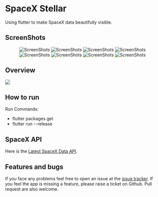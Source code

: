 # SpaceX Stellar
Using flutter to make SpaceX data beautifully visible.

## ScreenShots
<p align="center">
  <img src="https://raw.githubusercontent.com/BaderEddineOuaich/spacex_stellar/master/flutter_01.png" title="ScreenShots">
  <img src="https://raw.githubusercontent.com/BaderEddineOuaich/spacex_stellar/master/flutter_02.png" title="ScreenShots">
  <img src="https://raw.githubusercontent.com/BaderEddineOuaich/spacex_stellar/master/flutter_03.png" title="ScreenShots">
  <img src="https://raw.githubusercontent.com/BaderEddineOuaich/spacex_stellar/master/flutter_04.png" title="ScreenShots">
  <img src="https://raw.githubusercontent.com/BaderEddineOuaich/spacex_stellar/master/flutter_05.png" title="ScreenShots">
  <img src="https://raw.githubusercontent.com/BaderEddineOuaich/spacex_stellar/master/flutter_06.png" title="ScreenShots">
  <img src="https://raw.githubusercontent.com/BaderEddineOuaich/spacex_stellar/master/flutter_07.png" title="ScreenShots">
  <img src="https://raw.githubusercontent.com/BaderEddineOuaich/spacex_stellar/master/flutter_08.png" title="ScreenShots">
</p>

## Overview
![](overview.gif)


## How to run
Run Commands: 
* flutter packages get
* flutter run --release



## SpaceX API

Here is the [Latest SpaceX Data API][SpaceXDataApi].

[SpaceXDataApi]: https://docs.spacexdata.com/?version=latest


## Features and bugs

If you face any problems feel free to open an issue at the [issue tracker][tracker]. If you feel the app is missing a feature, please raise a ticket on Github. Pull request are also welcome.

[tracker]: https://github.com/BaderEddineOuaich/spacex_stellar/issues
